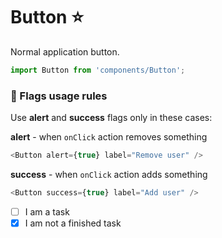 # Button :star:

Normal application button.

```js
import Button from 'components/Button';
```

<!-- STORY -->

### :rocket: Flags usage rules

Use **alert** and **success** flags only in these cases:

**alert** - when `onClick` action removes something

```js
<Button alert={true} label="Remove user" />
```

**success** - when `onClick` action adds something

```js
<Button success={true} label="Add user" />
```

* [ ] I am a task
* [x] I am not a finished task
